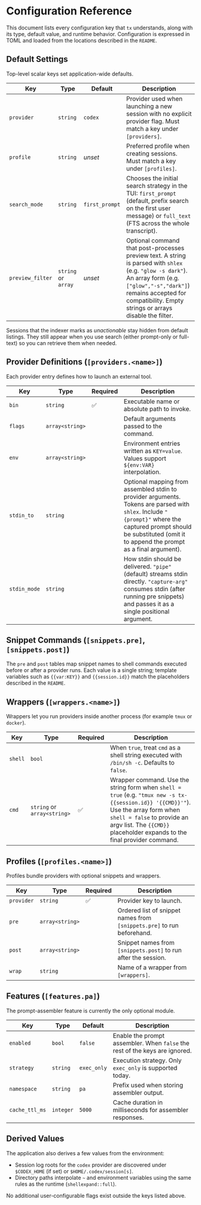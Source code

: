 # Configuration Reference

This document lists every configuration key that `tx` understands, along with
its type, default value, and runtime behavior. Configuration is expressed in
TOML and loaded from the locations described in the `README`.

## Default Settings

Top-level scalar keys set application-wide defaults.

| Key | Type | Default | Description |
| --- | --- | --- | --- |
| `provider` | `string` | `codex` | Provider used when launching a new session with no explicit provider flag. Must match a key under `[providers]`. |
| `profile` | `string` | _unset_ | Preferred profile when creating sessions. Must match a key under `[profiles]`. |
| `search_mode` | `string` | `first_prompt` | Chooses the initial search strategy in the TUI: `first_prompt` (default, prefix search on the first user message) or `full_text` (FTS across the whole transcript). |
| `preview_filter` | `string` or `array` | _unset_ | Optional command that post-processes preview text. A string is parsed with `shlex` (e.g. `"glow -s dark"`). An array form (e.g. `["glow","-s","dark"]`) remains accepted for compatibility. Empty strings or arrays disable the filter. |

Sessions that the indexer marks as _unactionable_ stay hidden from default listings. They still appear when you use search (either prompt-only or full-text) so you can retrieve them when needed.

## Provider Definitions (`[providers.<name>]`)

Each provider entry defines how to launch an external tool.

| Key | Type | Required | Description |
| --- | --- | --- | --- |
| `bin` | `string` | ✅ | Executable name or absolute path to invoke. |
| `flags` | `array<string>` | | Default arguments passed to the command. |
| `env` | `array<string>` | | Environment entries written as `KEY=value`. Values support `${env:VAR}` interpolation. |
| `stdin_to` | `string` | | Optional mapping from assembled stdin to provider arguments. Tokens are parsed with `shlex`. Include `"{prompt}"` where the captured prompt should be substituted (omit it to append the prompt as a final argument). |
| `stdin_mode` | `string` | | How stdin should be delivered. `"pipe"` (default) streams stdin directly. `"capture-arg"` consumes stdin (after running pre snippets) and passes it as a single positional argument. |

## Snippet Commands (`[snippets.pre]`, `[snippets.post]`)

The `pre` and `post` tables map snippet names to shell commands executed before
or after a provider runs. Each value is a single string; template variables such
as `{{var:KEY}}` and `{{session.id}}` match the placeholders described in the
`README`.

## Wrappers (`[wrappers.<name>]`)

Wrappers let you run providers inside another process (for example `tmux` or
`docker`).

| Key | Type | Required | Description |
| --- | --- | --- | --- |
| `shell` | `bool` | | When `true`, treat `cmd` as a shell string executed with `/bin/sh -c`. Defaults to `false`. |
| `cmd` | `string` or `array<string>` | ✅ | Wrapper command. Use the string form when `shell = true` (e.g. `"tmux new -s tx-{{session.id}} '{{CMD}}'"`). Use the array form when `shell = false` to provide an argv list. The `{{CMD}}` placeholder expands to the final provider command. |

## Profiles (`[profiles.<name>]`)

Profiles bundle providers with optional snippets and wrappers.

| Key | Type | Required | Description |
| --- | --- | --- | --- |
| `provider` | `string` | ✅ | Provider key to launch. |
| `pre` | `array<string>` | | Ordered list of snippet names from `[snippets.pre]` to run beforehand. |
| `post` | `array<string>` | | Snippet names from `[snippets.post]` to run after the session. |
| `wrap` | `string` | | Name of a wrapper from `[wrappers]`. |

## Features (`[features.pa]`)

The prompt-assembler feature is currently the only optional module.

| Key | Type | Default | Description |
| --- | --- | --- | --- |
| `enabled` | `bool` | `false` | Enable the prompt assembler. When `false` the rest of the keys are ignored. |
| `strategy` | `string` | `exec_only` | Execution strategy. Only `exec_only` is supported today. |
| `namespace` | `string` | `pa` | Prefix used when storing assembler output. |
| `cache_ttl_ms` | `integer` | `5000` | Cache duration in milliseconds for assembler responses. |

## Derived Values

The application also derives a few values from the environment:

- Session log roots for the `codex` provider are discovered under `$CODEX_HOME`
  (if set) or `$HOME/.codex/session[s]`.
- Directory paths interpolate `~` and environment variables using the same rules
  as the runtime (`shellexpand::full`).

No additional user-configurable flags exist outside the keys listed above.
